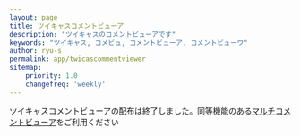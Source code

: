 ```yaml
---
layout: page
title: ツイキャスコメントビューア
description: "ツイキャスのコメントビューアです"
keywords: "ツイキャス, コメビュ, コメントビューア, コメントビューワ"
author: ryu-s
permalink: app/twicascommentviewer
sitemap:
    priority: 1.0
    changefreq: 'weekly'	
---
```


ツイキャスコメントビューアの配布は終了しました。同等機能のある[マルチコメントビューア](https://ryu-s.github.io/app/multicommentviewer)をご利用ください
